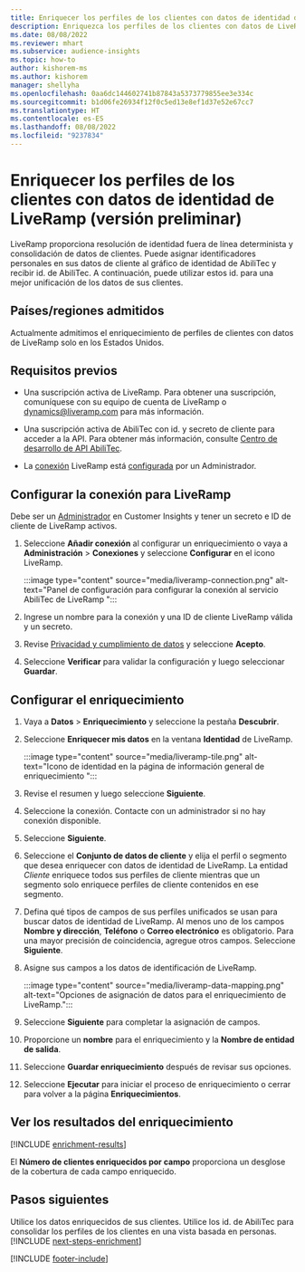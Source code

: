 ```yaml
---
title: Enriquecer los perfiles de los clientes con datos de identidad de LiveRamp (versión preliminar)
description: Enriquezca los perfiles de los clientes con datos de LiveRamp.
ms.date: 08/08/2022
ms.reviewer: mhart
ms.subservice: audience-insights
ms.topic: how-to
author: kishorem-ms
ms.author: kishorem
manager: shellyha
ms.openlocfilehash: 0aa6dc144602741b87843a5373779855ee3e334c
ms.sourcegitcommit: b1d06fe26934f12f0c5ed13e8ef1d37e52e67cc7
ms.translationtype: HT
ms.contentlocale: es-ES
ms.lasthandoff: 08/08/2022
ms.locfileid: "9237834"
---
```

# <a name="enrich-customer-profiles-with-identity-data-from-liveramp-preview"></a>Enriquecer los perfiles de los clientes con datos de identidad de LiveRamp (versión preliminar)

LiveRamp proporciona resolución de identidad fuera de línea determinista y consolidación de datos de clientes. Puede asignar identificadores personales en sus datos de cliente al gráfico de identidad de AbiliTec y recibir id. de AbiliTec. A continuación, puede utilizar estos id. para una mejor unificación de los datos de sus clientes.

## <a name="supported-countriesregions"></a>Países/regiones admitidos

Actualmente admitimos el enriquecimiento de perfiles de clientes con datos de LiveRamp solo en los Estados Unidos.

## <a name="prerequisites"></a>Requisitos previos

- Una suscripción activa de LiveRamp. Para obtener una suscripción, comuníquese con su equipo de cuenta de LiveRamp o [dynamics@liveramp.com](mailto:dynamics@liveramp.com) para más información.

- Una suscripción activa de AbiliTec con id. y secreto de cliente para acceder a la API. Para obtener más información, consulte [Centro de desarrollo de API AbiliTec](https://developers.liveramp.com/abilitec-api/).

- La [conexión](connections.md) LiveRamp está [configurada](#configure-the-connection-for-liveramp) por un Administrador.

## <a name="configure-the-connection-for-liveramp"></a>Configurar la conexión para LiveRamp

Debe ser un [Administrador](permissions.md#admin) en Customer Insights y tener un secreto e ID de cliente de LiveRamp activos.

1. Seleccione **Añadir conexión** al configurar un enriquecimiento o vaya a **Administración** > **Conexiones** y seleccione **Configurar** en el icono LiveRamp.

   :::image type="content" source="media/liveramp-connection.png" alt-text="Panel de configuración para configurar la conexión al servicio AbiliTec de LiveRamp ":::

1. Ingrese un nombre para la conexión y una ID de cliente LiveRamp válida y un secreto.

1. Revise [Privacidad y cumplimiento de datos](connections.md#data-privacy-and-compliance) y seleccione **Acepto**.

1. Seleccione **Verificar** para validar la configuración y luego seleccionar **Guardar**.

## <a name="configure-the-enrichment"></a>Configurar el enriquecimiento

1. Vaya a **Datos** > **Enriquecimiento** y seleccione la pestaña **Descubrir**.

1. Seleccione **Enriquecer mis datos** en la ventana **Identidad** de LiveRamp.

   :::image type="content" source="media/liveramp-tile.png" alt-text="Icono de identidad en la página de información general de enriquecimiento ":::

1. Revise el resumen y luego seleccione **Siguiente**.

1. Seleccione la conexión. Contacte con un administrador si no hay conexión disponible.

1. Seleccione **Siguiente**.

1. Seleccione el **Conjunto de datos de cliente** y elija el perfil o segmento que desea enriquecer con datos de identidad de LiveRamp. La entidad *Cliente* enriquece todos sus perfiles de cliente mientras que un segmento solo enriquece perfiles de cliente contenidos en ese segmento.

1. Defina qué tipos de campos de sus perfiles unificados se usan para buscar datos de identidad de LiveRamp. Al menos uno de los campos **Nombre y dirección**, **Teléfono** o **Correo electrónico** es obligatorio. Para una mayor precisión de coincidencia, agregue otros campos. Seleccione **Siguiente**.

1. Asigne sus campos a los datos de identificación de LiveRamp.

   :::image type="content" source="media/liveramp-data-mapping.png" alt-text="Opciones de asignación de datos para el enriquecimiento de LiveRamp.":::

1. Seleccione **Siguiente** para completar la asignación de campos.

1. Proporcione un **nombre** para el enriquecimiento y la **Nombre de entidad de salida**.

1. Seleccione **Guardar enriquecimiento** después de revisar sus opciones.

1. Seleccione **Ejecutar** para iniciar el proceso de enriquecimiento o cerrar para volver a la página **Enriquecimientos**.

## <a name="view-enrichment-results"></a>Ver los resultados del enriquecimiento

[!INCLUDE [enrichment-results](includes/enrichment-results.md)]

El **Número de clientes enriquecidos por campo** proporciona un desglose de la cobertura de cada campo enriquecido.

## <a name="next-steps"></a>Pasos siguientes

Utilice los datos enriquecidos de sus clientes. Utilice los id. de AbiliTec para consolidar los perfiles de los clientes en una vista basada en personas.
[!INCLUDE [next-steps-enrichment](includes/next-steps-enrichment.md)]

[!INCLUDE [footer-include](includes/footer-banner.md)]
